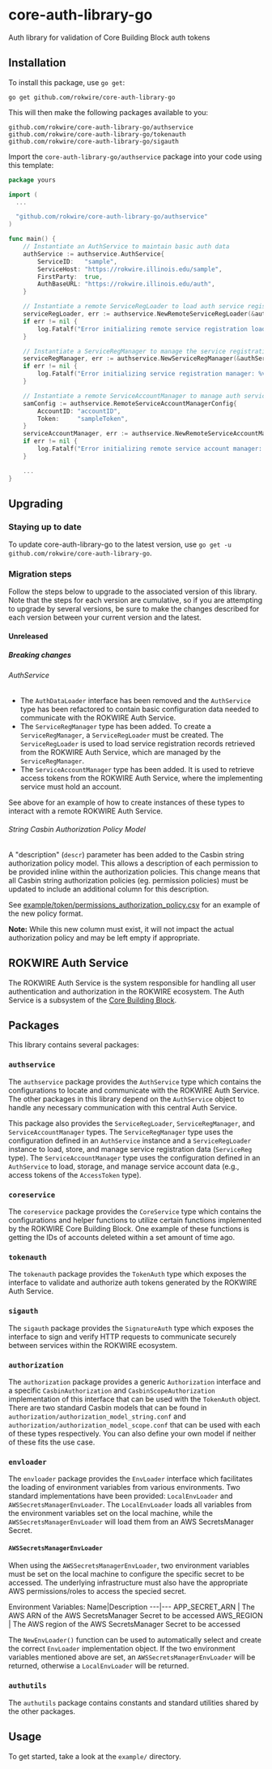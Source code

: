 # core-auth-library-go
Auth library for validation of Core Building Block auth tokens

## Installation
To install this package, use `go get`:

    go get github.com/rokwire/core-auth-library-go

This will then make the following packages available to you:

    github.com/rokwire/core-auth-library-go/authservice
    github.com/rokwire/core-auth-library-go/tokenauth
    github.com/rokwire/core-auth-library-go/sigauth

Import the `core-auth-library-go/authservice` package into your code using this template:

```go
package yours

import (
  ...

  "github.com/rokwire/core-auth-library-go/authservice"
)

func main() {
	// Instantiate an AuthService to maintain basic auth data
	authService := authservice.AuthService{
		ServiceID:   "sample",
		ServiceHost: "https://rokwire.illinois.edu/sample",
		FirstParty:  true,
		AuthBaseURL: "https://rokwire.illinois.edu/auth",
	}

	// Instantiate a remote ServiceRegLoader to load auth service registration record from auth service
	serviceRegLoader, err := authservice.NewRemoteServiceRegLoader(&authService, []string{"auth"})
	if err != nil {
		log.Fatalf("Error initializing remote service registration loader: %v", err)
	}

	// Instantiate a ServiceRegManager to manage the service registration data loaded by serviceRegLoader
	serviceRegManager, err := authservice.NewServiceRegManager(&authService, serviceRegLoader)
	if err != nil {
		log.Fatalf("Error initializing service registration manager: %v", err)
	}

	// Instantiate a remote ServiceAccountManager to manage auth service account-related data from auth service
    samConfig := authservice.RemoteServiceAccountManagerConfig{
		AccountID: "accountID",
		Token:     "sampleToken",
	}
	serviceAccountManager, err := authservice.NewRemoteServiceAccountManager(&authService, serviceAccountLoaderConfig)
	if err != nil {
		log.Fatalf("Error initializing remote service account manager: %v", err)
	}

    ...
}
```

## Upgrading
### Staying up to date
To update core-auth-library-go to the latest version, use `go get -u github.com/rokwire/core-auth-library-go`.

### Migration steps
Follow the steps below to upgrade to the associated version of this library. Note that the steps for each version are cumulative, so if you are attempting to upgrade by several versions, be sure to make the changes described for each version between your current version and the latest.

#### Unreleased
##### Breaking changes

###### AuthService
* The `AuthDataLoader` interface has been removed and the `AuthService` type has been refactored to contain basic configuration data needed to communicate with the ROKWIRE Auth Service.
* The `ServiceRegManager` type has been added. To create a `ServiceRegManager`, a `ServiceRegLoader` must be created. The `ServiceRegLoader` is used to load service registration records retrieved from the ROKWIRE Auth Service, which are managed by the `ServiceRegManager`.
* The `ServiceAccountManager` type has been added. It is used to retrieve access tokens from the ROKWIRE Auth Service, where the implementing service must hold an account.

See above for an example of how to create instances of these types to interact with a remote ROKWIRE Auth Service.

###### String Casbin Authorization Policy Model
A "description" (`descr`) parameter has been added to the Casbin string authorization policy model. This allows a description of each permission to be provided inline within the authorization policies. This change means that all Casbin string authorization policies (eg. permission policies) must be updated to include an additional column for this description. 

See [example/token/permissions_authorization_policy.csv](example/token/permissions_authorization_policy.csv) for an example of the new policy format. 

**Note:** While this new column must exist, it will not impact the actual authorization policy and may be left empty if appropriate.

## ROKWIRE Auth Service
The ROKWIRE Auth Service is the system responsible for handling all user authentication and authorization in the ROKWIRE ecosystem. The Auth Service is a subsystem of the [Core Building Block](https://github.com/rokwire/core-building-block).

## Packages
This library contains several packages:

### `authservice`
The `authservice` package provides the `AuthService` type which contains the configurations to locate and communicate with the ROKWIRE Auth Service. The other packages in this library depend on the `AuthService` object to handle any necessary communication with this central Auth Service.

This package also provides the `ServiceRegLoader`, `ServiceRegManager`, and `ServiceAccountManager` types. The `ServiceRegManager` type uses the configuration defined in an `AuthService` instance and a `ServiceRegLoader` instance to load, store, and manage service registration data (`ServiceReg` type). The `ServiceAccountManager` type uses the configuration defined in an `AuthService` to load, storage, and manage service account data (e.g., access tokens of the `AccessToken` type).

### `coreservice`
The `coreservice` package provides the `CoreService` type which contains the configurations and helper functions to utilize certain functions implemented by the ROKWIRE Core Building Block. One example of these functions is getting the IDs of accounts deleted within a set amount of time ago.

### `tokenauth`
The `tokenauth` package provides the `TokenAuth` type which exposes the interface to validate and authorize auth tokens generated by the ROKWIRE Auth Service.

### `sigauth`
The `sigauth` package provides the `SignatureAuth` type which exposes the interface to sign and verify HTTP requests to communicate securely between services within the ROKWIRE ecosystem.

### `authorization`
The `authorization` package provides a generic `Authorization` interface and a specific `CasbinAuthorization` and `CasbinScopeAuthorization` implementation of this interface that can be used with the `TokenAuth` object. There are two standard Casbin models that can be found in `authorization/authorization_model_string.conf` and `authorization/authorization_model_scope.conf` that can be used with each of these types respectively. You can also define your own model if neither of these fits the use case.

### `envloader`
The `envloader` package provides the `EnvLoader` interface which facilitates the loading of environment variables from various environments. Two standard implementations have been provided: `LocalEnvLoader` and `AWSSecretsManagerEnvLoader`. The `LocalEnvLoader` loads all variables from the environment variables set on the local machine, while the `AWSSecretsManagerEnvLoader` will load them from an AWS SecretsManager Secret.

#### `AWSSecretsManagerEnvLoader`
When using the `AWSSecretsManagerEnvLoader`, two environment variables must be set on the local machine to configure the specific secret to be accessed. The underlying infrastructure must also have the appropriate AWS permissions/roles to access the specied secret.

Environment Variables:
Name|Description
---|---
APP_SECRET_ARN | The AWS ARN of the AWS SecretsManager Secret to be accessed
AWS_REGION | The AWS region of the AWS SecretsManager Secret to be accessed

The `NewEnvLoader()` function can be used to automatically select and create the correct `EnvLoader` implementation object. If the two environment variables mentioned above are set, an `AWSSecretsManagerEnvLoader` will be returned, otherwise a `LocalEnvLoader` will be returned.

### `authutils`
The `authutils` package contains constants and standard utilities shared by the other packages.

## Usage
To get started, take a look at the `example/` directory.
